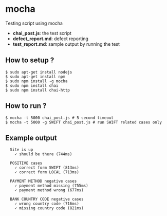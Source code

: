 # mocha
Testing script using mocha
* **chai_post.js**: the test script
* **defect_report.md**: defect reporting
* **test_report.md**: sample output by running the test

## How to setup ?
```shell
$ sudo apt-get install nodejs
$ sudo apt-get install npm
$ sudo npm install -g mocha
$ sudo npm install chai
$ sudo npm install chai-http
```

## How to run ?
```
$ mocha -t 5000 chai_post.js # 5 second timeout
$ mocha -t 5000 -g SWIFT chai_post.js # run SWIFT related cases only

```

## Example output
```shell
  Site is up
    ✓ should be there (744ms)

  POSITIVE cases
    ✓ correct form SWIFT (813ms)
    ✓ correct form LOCAL (713ms)

  PAYMENT METHOD negative cases
    ✓ payment method missing (755ms)
    ✓ payment method wrong (677ms)

  BANK COUNTRY CODE negative cases
    ✓ wrong country code (716ms)
    ✓ missing country code (821ms)
```
